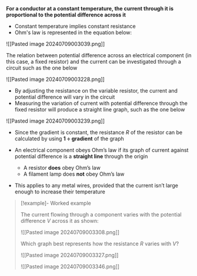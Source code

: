 **For a conductor at a constant temperature, the current through it is proportional to the potential difference across it**

- Constant temperature implies constant resistance
- Ohm's law is represented in the equation below:

![[Pasted image 20240709003039.png]]

The relation between potential difference across an electrical component (in this case, a fixed resistor) and the current can be investigated through a circuit such as the one below

![[Pasted image 20240709003228.png]]

- By adjusting the resistance on the variable resistor, the current and potential difference will vary in the circuit
- Measuring the variation of current with potential difference through the fixed resistor will produce a straight line graph, such as the one below

![[Pasted image 20240709003239.png]]

- Since the gradient is constant, the resistance _R_ of the resistor can be calculated by using **1 ÷ gradient** of the graph
- An electrical component obeys Ohm’s law if its graph of current against potential difference is a **straight line** through the origin
    
    - A resistor **does** obey Ohm’s law
    - A filament lamp does **not** obey Ohm’s law
    
- This applies to any metal wires, provided that the current isn’t large enough to increase their temperature

> [!example]- Worked example
> 
> The current flowing through a component varies with the potential difference _V_ across it as shown:
> 
> ![[Pasted image 20240709003308.png]]
> 
> Which graph best represents how the resistance _R_ varies with _V_?
> 
> ![[Pasted image 20240709003327.png]]
> 
> ![[Pasted image 20240709003346.png]]